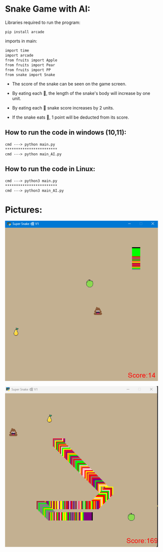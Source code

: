 # Snake Game with AI:
Libraries required to run the program:
```
pip install arcade
```
imports in main:
```
import time
import arcade
from fruits import Apple
from fruits import Pear
from fruits import PP
from snake import Snake
```

* The score of the snake can be seen on the game screen.

* By eating each 🍎, the length of the snake's body will increase by one unit.

* By eating each 🍐 snake score increases by 2 units.

* If the snake eats 💩, 1 point will be deducted from its score.

## How to run the code in windows (10,11):
```
cmd ---> python main.py
************************
cmd ---> python main_AI.py
```

## How to run the code in Linux:
```
cmd ---> python3 main.py
************************
cmd ---> python3 main_AI.py
```
# Pictures:

![Snake game](https://github.com/Moein-Moatali-2006/Pylearn7/blob/main/Game/Assignment%2015/pictures/snake_game.png)

![Snake game with AI](https://github.com/Moein-Moatali-2006/Pylearn7/blob/main/Game/Assignment%2015/pictures/Snake_with_AI.png)